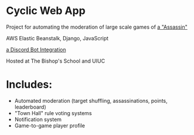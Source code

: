 #  Cyclic Web App
Project for automating the moderation of large scale games of [a "Assassin"](https://en.wikipedia.org/wiki/Assassin_(game))

AWS Elastic Beanstalk, Django, JavaScript

[a Discord Bot Integration](https://github.com/erifyc1/assassin-discord-bot)

Hosted at The Bishop's School and UIUC

#  Includes:
- Automated moderation (target shuffling, assassinations, points, leaderboard) 
- "Town Hall" rule voting systems
- Notification system
- Game-to-game player profile
